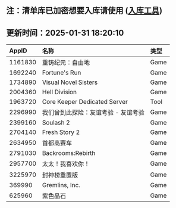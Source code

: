 ## 注：清单库已加密想要入库请使用 ([入库工具](https://github.com/BlankTMing/ManifestAutoUpdate/releases))

## 更新时间：2025-01-31 18:20:10
| AppID | 名称 | 类型  |
| :-------------------- | :----------------------------- | :----------- |
| 1161830 | 重铸纪元：自由地| Game |
| 1692240 | Fortune's Run| Game |
| 1734890 | Visual Novel Sisters| Game |
| 2004360 | Hell Division| Game |
| 1963720 | Core Keeper Dedicated Server| Tool |
| 2296990 | 我们曾到此探险：友谊考验 - 友谊考验| Game |
| 2399160 | Soulash 2| Game |
| 2704140 | Fresh Story 2| Game |
| 2634950 | 首都高赛车| Game |
| 2791030 | Backrooms:Rebirth| Game |
| 2957700 | 太太！我喜欢你！| Game |
| 3225970 | 封神榜重置版| Game |
| 369990 | Gremlins, Inc.| Game |
| 625960 | 紫色晶石| Game |
